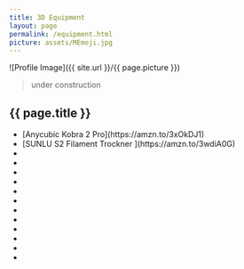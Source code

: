 ```yaml
---
title: 3D Equipment
layout: page
permalink: /equipment.html
picture: assets/MEmoji.jpg
---
```

![Profile Image]({{ site.url }}/{{ page.picture }})

> under construction 

<h2>{{ page.title }}</h2>

<ul class="skill-list">
	<li>[Anycubic Kobra 2 Pro](https://amzn.to/3xOkDJ1)</li>
	<li>[SUNLU S2 Filament Trockner ](https://amzn.to/3wdiA0G)</li>
	<li></li>
	<li></li>
	<li></li>
	<li></li>
	<li></li>
	<li></li>
	<li></li>
	<li></li>
	<li></li>
	<li></li>
	<li></li>
	<li></li>
</ul>

